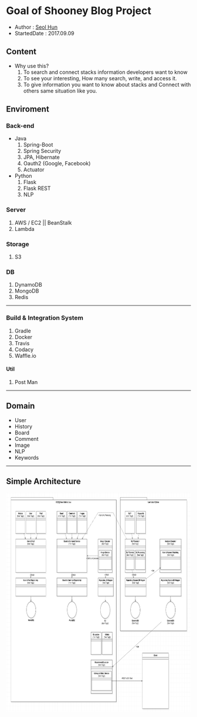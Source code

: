 # Goal of Shooney Blog Project


- Author : [Seol Hun](https://github.com/Seolhun)
- StartedDate : 2017.09.09

## Content
- Why use this?
	1. To search and connect stacks information developers want to know
	2. To see your interesting, How many search, write, and access it.
	3. To give information you want to know about stacks and Connect with others same situation like you.

## Enviroment
### Back-end
- Java
    1. Spring-Boot
    2. Spring Security
    3. JPA, Hibernate
    4. Oauth2 (Google, Facebook)
    5. Actuator
- Python
    1. Flask
    2. Flask REST
    3. NLP

### Server
1. AWS / EC2 || BeanStalk
2. Lambda

### Storage
1. S3

### DB
1. DynamoDB
2. MongoDB
3. Redis

---
### Build & Integration System
1. Gradle
2. Docker
3. Travis
4. Codacy
5. Waffle.io

#### Util
1. Post Man

---
## Domain
- User
- History
- Board
- Comment
- Image
- NLP
- Keywords


---
## Simple Architecture
<img src="readme/architecture.png" width="900" height="600">
